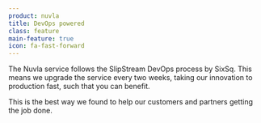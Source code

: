 ```yaml
---
product: nuvla
title: DevOps powered
class: feature
main-feature: true
icon: fa-fast-forward
---
```


The Nuvla service follows the SlipStream DevOps process by SixSq. This means we upgrade the service every two weeks, taking our innovation to production fast, such that you can benefit.

This is the best way we found to help our customers and partners getting the job done. 
